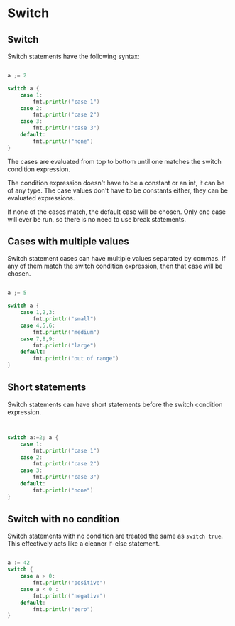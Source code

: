 # Switch

## Switch

Switch statements have the following syntax:

```go

a ;= 2

switch a {
    case 1:
        fmt.println("case 1")
    case 2:
        fmt.println("case 2")
    case 3:
        fmt.println("case 3")
    default: 
        fmt.println("none")
}

```

The cases are evaluated from top to bottom until one matches the switch condition expression. 

The condition expression doesn't have to be a constant or an int, it can be of any type. The case values don't have to be constants either, they can be evaluated expressions.

 If none of the cases match, the default case will be chosen. Only one case will ever be run, so there is no need to use break statements. 

## Cases with multiple values

Switch statement cases can have multiple values separated by commas. If any of them match the switch condition expression, then that case will be chosen.

```go

a ;= 5

switch a {
    case 1,2,3:
        fmt.println("small")
    case 4,5,6:
        fmt.println("medium")
    case 7,8,9:
        fmt.println("large")
    default: 
        fmt.println("out of range")
}

```

## Short statements

Switch statements can have short statements before the switch condition expression.

```go


switch a:=2; a {
    case 1:
        fmt.println("case 1")
    case 2:
        fmt.println("case 2")
    case 3:
        fmt.println("case 3")
    default: 
        fmt.println("none")
}


```

## Switch with no condition

Switch statements with no condition are treated the same as `switch true`. This effectively acts like a cleaner if-else statement.

```go

a := 42 
switch {
    case a > 0:
        fmt.println("positive")
    case a < 0 :
        fmt.println("negative")
    default: 
        fmt.println("zero")
}


```
